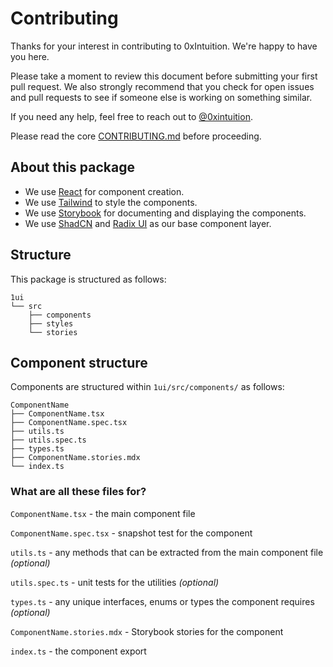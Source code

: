 # Contributing

Thanks for your interest in contributing to 0xIntuition. We're happy to have you here.

Please take a moment to review this document before submitting your first pull request. We also strongly recommend that you check for open issues and pull requests to see if someone else is working on something similar.

If you need any help, feel free to reach out to [@0xintuition](https://twitter.com/0xintuition).

Please read the core [CONTRIBUTING.md](../../CONTRIBUTING.md) before proceeding.

## About this package

- We use [React](https://react.dev/) for component creation.
- We use [Tailwind](https://tailwindcss.com/) to style the components.
- We use [Storybook](https://storybook.js.org/) for documenting and displaying the components.
- We use [ShadCN](https://ui.shadcn.com/) and [Radix UI](https://www.radix-ui.com/) as our base component layer.

## Structure

This package is structured as follows:

```
1ui
└── src
    ├── components
    ├── styles
    └── stories
```

## Component structure

Components are structured within `1ui/src/components/` as follows:

```
ComponentName
├── ComponentName.tsx
├── ComponentName.spec.tsx
├── utils.ts
├── utils.spec.ts
├── types.ts
├── ComponentName.stories.mdx
└── index.ts
```

### What are all these files for?

`ComponentName.tsx` - the main component file

`ComponentName.spec.tsx` - snapshot test for the component

`utils.ts` - any methods that can be extracted from the main component file _(optional)_

`utils.spec.ts` - unit tests for the utilities _(optional)_

`types.ts` - any unique interfaces, enums or types the component requires _(optional)_

`ComponentName.stories.mdx` - Storybook stories for the component

`index.ts` - the component export
